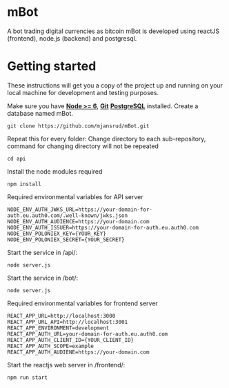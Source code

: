 # mBot
A bot trading digital currencies as bitcoin 
mBot is developed using reactJS (frontend), node.js (backend) and postgresql.

# Getting started
These instructions will get you a copy of the project up and running on your local machine for development and testing purposes.

Make sure you have [**Node >= 6**](https://nodejs.org/en/download/),  [**Git**](https://git-scm.com/downloads) [**PostgreSQL**](https://www.postgresql.org/download/) installed. Create a database named mBot. 

```
git clone https://github.com/mjansrud/mBot.git 
```

Repeat this for every folder: 
Change directory to each sub-repository, command for changing directory will not be repeated
```
cd api
```
Install the node modules required
```
npm install
```

Required environmental variables for API server
```
NODE_ENV_AUTH_JWKS_URL=https://your-domain-for-auth.eu.auth0.com/.well-known/jwks.json
NODE_ENV_AUTH_AUDIENCE=https://your-domain.com
NODE_ENV_AUTH_ISSUER=https://your-domain-for-auth.eu.auth0.com
NODE_ENV_POLONIEX_KEY={YOUR_KEY}
NODE_ENV_POLONIEX_SECRET={YOUR_SECRET}
```
Start the service in /api/:
```
node server.js
```

Start the service in /bot/:
```
node server.js
```

Required environmental variables for frontend server
```
REACT_APP_URL=http://localhost:3000
REACT_APP_URL_API=http://localhost:3001
REACT_APP_ENVIRONMENT=development
REACT_APP_AUTH_URL=your-domain-for-auth.eu.auth0.com
REACT_APP_AUTH_CLIENT_ID={YOUR_CLIENT_ID}
REACT_APP_AUTH_SCOPE=example
REACT_APP_AUTH_AUDIENE=https://your-domain.com
```

Start the reactjs web server in /frontend/:
```
npm run start
```
